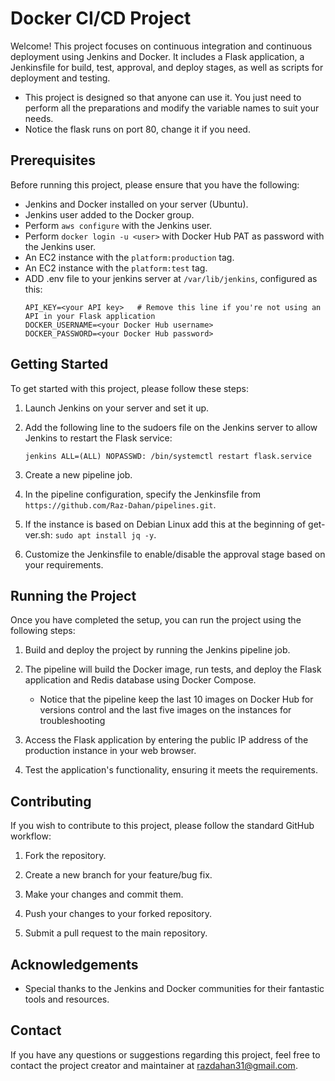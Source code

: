 # Docker CI/CD Project

Welcome! This project focuses on continuous integration and continuous deployment using Jenkins and Docker. It includes a Flask application, a Jenkinsfile for build, test, approval, and deploy stages, as well as scripts for deployment and testing.

- This project is designed so that anyone can use it. You just need to perform all the preparations and modify the variable names to suit your needs.
- Notice the flask runs on port 80, change it if you need.

## Prerequisites

Before running this project, please ensure that you have the following:

- Jenkins and Docker installed on your server (Ubuntu).
- Jenkins user added to the Docker group.
- Perform `aws configure` with the Jenkins user.
- Perform `docker login -u <user>` with Docker Hub PAT as password with the Jenkins user.
- An EC2 instance with the `platform:production` tag.
- An EC2 instance with the `platform:test` tag.
- ADD .env file to your jenkins server at `/var/lib/jenkins`, configured as this:
   ```
   API_KEY=<your API key>   # Remove this line if you're not using an API in your Flask application
   DOCKER_USERNAME=<your Docker Hub username>
   DOCKER_PASSWORD=<your Docker Hub password>
   ```

## Getting Started

To get started with this project, please follow these steps:

1. Launch Jenkins on your server and set it up.

2. Add the following line to the sudoers file on the Jenkins server to allow Jenkins to restart the Flask service:

   ```
   jenkins ALL=(ALL) NOPASSWD: /bin/systemctl restart flask.service
   ```

3. Create a new pipeline job.

4. In the pipeline configuration, specify the Jenkinsfile from `https://github.com/Raz-Dahan/pipelines.git`.

5. If the instance is based on Debian Linux add this at the beginning of get-ver.sh: `sudo apt install jq -y`.

6. Customize the Jenkinsfile to enable/disable the approval stage based on your requirements.

## Running the Project

Once you have completed the setup, you can run the project using the following steps:

1. Build and deploy the project by running the Jenkins pipeline job.

2. The pipeline will build the Docker image, run tests, and deploy the Flask application and Redis database using Docker Compose.
   - Notice that the pipeline keep the last 10 images on Docker Hub for versions control and the last five images on the instances for troubleshooting

4. Access the Flask application by entering the public IP address of the production instance in your web browser.

5. Test the application's functionality, ensuring it meets the requirements.

## Contributing

If you wish to contribute to this project, please follow the standard GitHub workflow:

1. Fork the repository.

2. Create a new branch for your feature/bug fix.

3. Make your changes and commit them.

4. Push your changes to your forked repository.

5. Submit a pull request to the main repository.

## Acknowledgements

- Special thanks to the Jenkins and Docker communities for their fantastic tools and resources.

## Contact

If you have any questions or suggestions regarding this project, feel free to contact the project creator and maintainer at [razdahan31@gmail.com](mailto:razdahan31@gmail.com).
